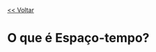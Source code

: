 [<< Voltar](https://github.com/profofreitas/magazine/blob/master/201807.md)

# O que é Espaço-tempo?
